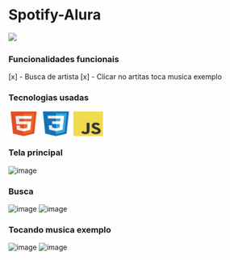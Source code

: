 ﻿# Spotify-Alura
 <p >
<img loading="lazy" src="http://img.shields.io/static/v1?label=STATUS&message=EM%20FINALIZADO&style=for-the-badge"/>
</p>

### Funcionalidades funcionais

[x] - Busca de artista
[x] - Clicar no artitas toca musica exemplo

### Tecnologias usadas

  <img align="center" alt="Misla-HTML" height="50" width="60" src="https://raw.githubusercontent.com/devicons/devicon/master/icons/html5/html5-original.svg">
 <img align="center" alt="Misla-CSS" height="50" width="60" src="https://raw.githubusercontent.com/devicons/devicon/master/icons/css3/css3-original.svg">
 <img align="center" alt="Misla-JavaScript" height="50" width="60" src="https://raw.githubusercontent.com/devicons/devicon/master/icons/javascript/javascript-original.svg">

  
### Tela principal 
![image](https://github.com/irllamartins/Spotify-Alura/assets/39415559/ca14f13c-cf78-40fd-bd92-5e695b4cbefd)

### Busca
![image](https://github.com/irllamartins/Spotify-Alura/assets/39415559/80672d56-120e-424d-b6de-f8c6e1604120)
![image](https://github.com/irllamartins/Spotify-Alura/assets/39415559/277d5926-1ea9-4ccd-809a-0a3e122cc7c7)

### Tocando musica exemplo
![image](https://github.com/irllamartins/Spotify-Alura/assets/39415559/2833f7b4-dcc8-4147-988a-aade79bacf2c)
![image](https://github.com/irllamartins/Spotify-Alura/assets/39415559/03e944f1-2081-457d-b8ec-ee6f1ff9d864)
